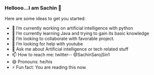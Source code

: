 ### Hellooo...I am Sachin 👋

Here are some ideas to get you started:

- 🔭 I’m currently working on artificial intelligence with python
- 🌱 I’m currently learning Java and trying to gain its basic knowledge
- 👯 I’m looking to collaborate with favorable project.
- 🤔 I’m looking for help with youtube
- 💬 Ask me about Artificial intelligence or tech related stuff
- 📫 How to reach me: twitter-- @SachinSarojSin1
- 😄 Pronouns: he/his
- ⚡ Fun fact: You are reading this now.

